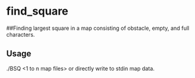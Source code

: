 # find_square

##Finding largest square in a map consisting of obstacle, empty, and full characters.

## Usage

./BSQ <1 to n map files>
or directly write to stdin map data.
